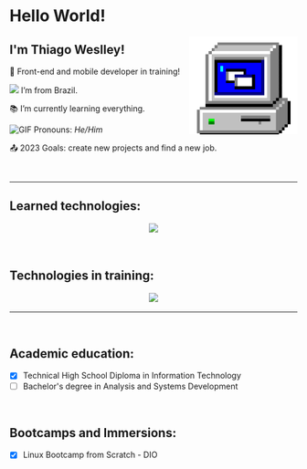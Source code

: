 # Hello World! 

<img align="right" alt="PC GIF" src="https://github.com/TheDudeThatCode/TheDudeThatCode/blob/master/Assets/PC.gif" width="190" />

## I'm Thiago Weslley!

:iphone: Front-end and mobile developer in training!

<img src=https://github.com/TheDudeThatCode/TheDudeThatCode/blob/master/Assets/Earth.gif width="20"> I’m from Brazil.

:books: I’m currently learning everything.

<img alt="GIF" src="https://github.com/TheDudeThatCode/TheDudeThatCode/blob/master/Assets/hmm.gif" width="20px"> Pronouns: *He/Him*

:outbox_tray: 2023 Goals: create new projects and find a new job.

<br>

---

## Learned technologies:

<p align="center">
  <a href="https://skillicons.dev">
    <img src="https://skillicons.dev/icons?i=html,css,js,ts,react,scss,bootstrap,git"/>
  </a>
</p>

<br>

## Technologies in training:

<p align="center">
  <a href="https://skillicons.dev">
    <img src="https://skillicons.dev/icons?i=flutter,dart,java"/>
  </a>
</p>

---
<br>

## Academic education:

- [x] Technical High School Diploma in Information Technology
- [ ] Bachelor's degree in Analysis and Systems Development

<br>

## Bootcamps and Immersions:

- [x] Linux Bootcamp from Scratch - DIO
